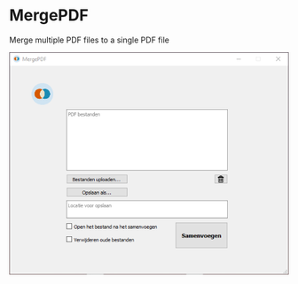 
# MergePDF

Merge multiple PDF files to a single PDF file

![Screenshot](assets/screenshot-MergePDF.png?raw=true "Merge PDF  image")